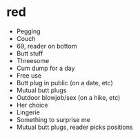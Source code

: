# red

- Pegging
- Couch
- 69, reader on bottom
- Butt stuff
- Threesome
- Cum dump for a day
- Free use
- Butt plug in public (on a date, etc)
- Mutual butt plugs
- Outdoor blowjob/sex (on a hike, etc)
- Her choice
- Lingerie
- Something to surprise me
- Mutual butt plugs, reader picks positions
